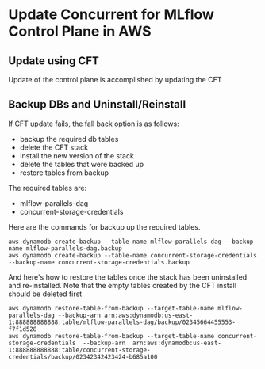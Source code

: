 # Update Concurrent for MLflow Control Plane in AWS

## Update using CFT
Update of the control plane is accomplished by updating the CFT

## Backup DBs and Uninstall/Reinstall

If CFT update fails, the fall back option is as follows:

- backup the required db tables
- delete the CFT stack
- install the new version of the stack
- delete the tables that were backed up
- restore tables from backup

The required tables are:

- mlflow-parallels-dag
- concurrent-storage-credentials

Here are the commands for backup up the required tables.

```
aws dynamodb create-backup --table-name mlflow-parallels-dag --backup-name mlflow-parallels-dag.backup
aws dynamodb create-backup --table-name concurrent-storage-credentials --backup-name concurrent-storage-credentials.backup
```

And here's how to restore the tables once the stack has been uninstalled and re-installed. Note that the empty tables created by the CFT install should be deleted first

```
aws dynamodb restore-table-from-backup --target-table-name mlflow-parallels-dag --backup-arn arn:aws:dynamodb:us-east-1:888888888888:table/mlflow-parallels-dag/backup/02345664455553-f7f1d528 
aws dynamodb restore-table-from-backup --target-table-name concurrent-storage-credentials  --backup-arn  arn:aws:dynamodb:us-east-1:888888888888:table/concurrent-storage-credentials/backup/02342342423424-b685a100

```

